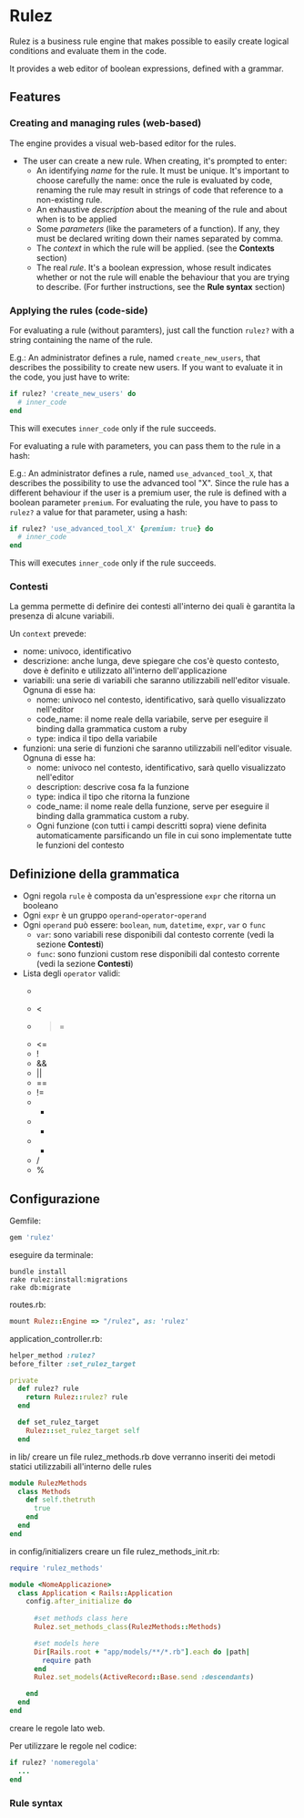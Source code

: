 # Rulez

Rulez is a business rule engine that makes possible to easily create logical conditions and evaluate them in the code.

It provides a web editor of boolean expressions, defined with a grammar.

## Features

### Creating and managing rules (web-based)
The engine provides a visual web-based editor for the rules.

* The user can create a new rule. When creating, it's prompted to enter:
  * An identifying *name* for the rule. It must be unique. It's important to choose carefully the name: once the rule is evaluated by code, renaming the rule may result in strings of code that reference to a non-existing rule.
  * An exhaustive *description* about the meaning of the rule and about when is to be applied
  * Some *parameters* (like the parameters of a function). If any, they must be declared writing down their names separated by comma.
  * The *context* in which the rule will be applied. (see the **Contexts** section)
  * The real *rule*. It's a boolean expression, whose result indicates whether or not the rule will enable the behaviour that you are trying to describe. (For further instructions, see the **Rule syntax** section)

### Applying the rules (code-side)
For evaluating a rule (without paramters), just call the function `rulez?` with a string containing the name of the rule.

  E.g.: An administrator defines a rule, named `create_new_users`, that describes the possibility to create new users.
  If you want to evaluate it in the code, you just have to write:
  ```ruby
  if rulez? 'create_new_users' do
    # inner_code
  end
  ```
  This will executes `inner_code` only if the rule succeeds.

For evaluating a rule with parameters, you can pass them to the rule in a hash:
  
  E.g.: An administrator defines a rule, named `use_advanced_tool_X`, that describes the possibility to use the advanced tool "X".
  Since the rule has a different behaviour if the user is a premium user, the rule is defined with a boolean parameter `premium`.
  For evaluating the rule, you have to pass to `rulez?` a value for that parameter, using a hash:
  ```ruby
  if rulez? 'use_advanced_tool_X' {premium: true} do
    # inner_code
  end
  ```
  This will executes `inner_code` only if the rule succeeds.



### Contesti
La gemma permette di definire dei contesti all'interno dei quali è garantita la presenza di alcune variabili.

Un `context` prevede:
* nome: univoco, identificativo
* descrizione: anche lunga, deve spiegare che cos'è questo contesto, dove è definito e utilizzato all'interno dell'applicazione
* variabili: una serie di variabili che saranno utilizzabili nell'editor visuale. Ognuna di esse ha:
  * nome: univoco nel contesto, identificativo, sarà quello visualizzato nell'editor
  * code_name: il nome reale della variabile, serve per eseguire il binding dalla grammatica custom a ruby
  * type: indica il tipo della variabile
* funzioni: una serie di funzioni che saranno utilizzabili nell'editor visuale. Ognuna di esse ha:
  * nome: univoco nel contesto, identificativo, sarà quello visualizzato nell'editor
  * description: descrive cosa fa la funzione
  * type: indica il tipo che ritorna la funzione
  * code_name: il nome reale della funzione, serve per eseguire il binding dalla grammatica custom a ruby.
  * Ogni funzione (con tutti i campi descritti sopra) viene definita automaticamente parsificando un file in cui sono implementate tutte le funzioni del contesto

## Definizione della grammatica

* Ogni regola `rule` è composta da un'espressione `expr` che ritorna un booleano
* Ogni `expr` è un gruppo `operand`-`operator`-`operand`
* Ogni `operand` può essere: `boolean`, `num`, `datetime`, `expr`, `var` o `func`
  * `var`: sono variabili rese disponibili dal contesto corrente (vedi la sezione **Contesti**)
  * `func`: sono funzioni custom rese disponibili dal contesto corrente (vedi la sezione **Contesti**)
* Lista degli `operator` validi:
  * >
  * <
  * >=
  * <=
  * !
  * &&
  * ||
  * ==
  * !=
  * +
  * -
  * *
  * /
  * %

## Configurazione

Gemfile:

```ruby
gem 'rulez'
```

eseguire da terminale:

```
bundle install
rake rulez:install:migrations
rake db:migrate
```

routes.rb:
```ruby
mount Rulez::Engine => "/rulez", as: 'rulez'
```

application_controller.rb:
```ruby
helper_method :rulez?
before_filter :set_rulez_target

private
  def rulez? rule
    return Rulez::rulez? rule
  end

  def set_rulez_target
    Rulez::set_rulez_target self
  end
```

in lib/ creare un file rulez_methods.rb dove verranno inseriti dei metodi statici utilizzabili all'interno delle rules
```ruby
module RulezMethods
  class Methods
    def self.thetruth
      true
    end
  end
end
```

in config/initializers creare un file rulez_methods_init.rb:
```ruby
require 'rulez_methods'

module <NomeApplicazione>
  class Application < Rails::Application
    config.after_initialize do
      
      #set methods class here
      Rulez.set_methods_class(RulezMethods::Methods)

      #set models here
      Dir[Rails.root + "app/models/**/*.rb"].each do |path|
        require path
      end
      Rulez.set_models(ActiveRecord::Base.send :descendants)

    end
  end
end
```

creare le regole lato web.

Per utilizzare le regole nel codice:

```ruby
if rulez? 'nomeregola'
  ...
end
```

### Rule syntax